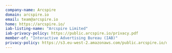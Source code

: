 ```yaml
---
company-name: Arcspire
domain: arcspire.io
email: team@arcspire.io
home: https://arcspire.io/
iab-listing-name: "Arcspire Limited"
iab-privacy-policy: https://public.arcspire.io/privacy.pdf
member-of: "Interactive Advertising Bureau (IAB)"
privacy-policy: https://s3.eu-west-2.amazonaws.com/public.arcspire.io/docs/ARCSPIRE-PrivacyPolicy_v1.0.pdf
---
```




